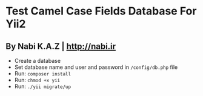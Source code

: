 # Test Camel Case Fields Database For Yii2
## By Nabi K.A.Z | http://nabi.ir

- Create a database
- Set database name and user and password in `/config/db.php` file
- Run: `composer install`
- Run: `chmod +x yii`
- Run: `./yii migrate/up`
